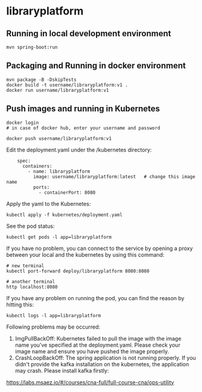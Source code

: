 # libraryplatform

## Running in local development environment

```
mvn spring-boot:run
```

## Packaging and Running in docker environment

```
mvn package -B -DskipTests
docker build -t username/libraryplatform:v1 .
docker run username/libraryplatform:v1
```

## Push images and running in Kubernetes

```
docker login 
# in case of docker hub, enter your username and password

docker push username/libraryplatform:v1
```

Edit the deployment.yaml under the /kubernetes directory:
```
    spec:
      containers:
        - name: libraryplatform
          image: username/libraryplatform:latest   # change this image name
          ports:
            - containerPort: 8080

```

Apply the yaml to the Kubernetes:
```
kubectl apply -f kubernetes/deployment.yaml
```

See the pod status:
```
kubectl get pods -l app=libraryplatform
```

If you have no problem, you can connect to the service by opening a proxy between your local and the kubernetes by using this command:
```
# new terminal
kubectl port-forward deploy/libraryplatform 8080:8080

# another terminal
http localhost:8080
```

If you have any problem on running the pod, you can find the reason by hitting this:
```
kubectl logs -l app=libraryplatform
```

Following problems may be occurred:

1. ImgPullBackOff:  Kubernetes failed to pull the image with the image name you've specified at the deployment.yaml. Please check your image name and ensure you have pushed the image properly.
1. CrashLoopBackOff: The spring application is not running properly. If you didn't provide the kafka installation on the kubernetes, the application may crash. Please install kafka firstly:

https://labs.msaez.io/#/courses/cna-full/full-course-cna/ops-utility

